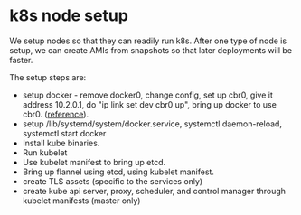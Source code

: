 # k8s node setup
We setup nodes so that they can readily run k8s. After one type of node is setup, we can create AMIs from snapshots so that later deployments will be faster.

The setup steps are:

* setup docker - remove docker0, change config, set up cbr0, give it address 10.2.0.1, do "ip link set dev cbr0 up", bring up docker to use cbr0. ([reference](http://kubernetes.io/docs/getting-started-guides/scratch/)). 
* setup /lib/systemd/system/docker.service, systemctl daemon-reload, systemctl start docker
* Install kube binaries.
* Run kubelet
* Use kubelet manifest to bring up etcd.
* Bring up flannel using etcd, using kubelet manifest.
* create TLS assets (specific to the services only)
* create kube api server, proxy, scheduler, and control manager through kubelet manifests (master only)

